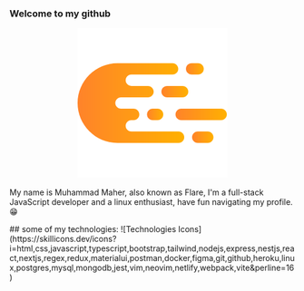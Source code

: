 ### Welcome to my github
<p align="center"><img src="https://github.com/CleverFlare/CleverFlare/blob/master/My%20Logo.png?raw=true" /></p>
<p>My name is Muhammad Maher, also known as Flare, I'm a full-stack JavaScript developer and a linux enthusiast, have fun navigating my profile. 😁</p>
## some of my technologies:
![Technologies Icons](https://skillicons.dev/icons?i=html,css,javascript,typescript,bootstrap,tailwind,nodejs,express,nestjs,react,nextjs,regex,redux,materialui,postman,docker,figma,git,github,heroku,linux,postgres,mysql,mongodb,jest,vim,neovim,netlify,webpack,vite&perline=16)
